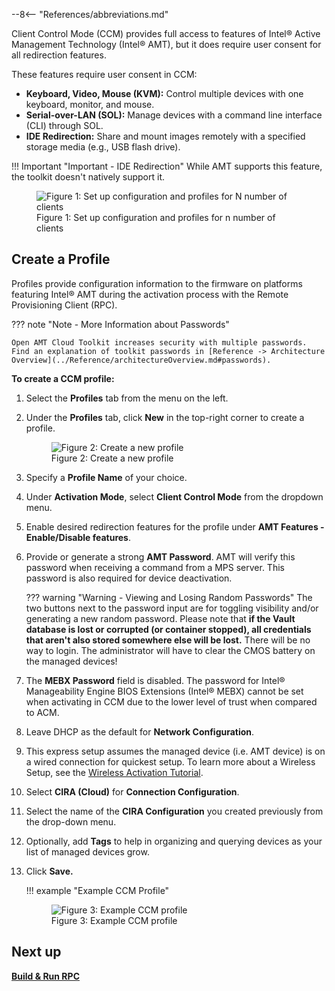 --8<-- "References/abbreviations.md"

Client Control Mode (CCM) provides full access to features of Intel® Active Management Technology (Intel® AMT), but it does require user consent for all redirection features.

These features require user consent in CCM:

- **Keyboard, Video, Mouse (KVM):** Control multiple devices with one keyboard, monitor, and mouse.
- **Serial-over-LAN (SOL):** Manage devices with a command line interface (CLI) through SOL.
- **IDE Redirection:** Share and mount images remotely with a specified storage media (e.g., USB flash drive).

!!! Important "Important - IDE Redirection"
    While AMT supports this feature, the toolkit doesn't natively support it. 

<figure class="figure-image">
<img src="..\..\assets\images\Profiles.png" alt="Figure 1: Set up configuration and profiles for N number of clients">
<figcaption>Figure 1: Set up configuration and profiles for n number of clients</figcaption>
</figure>

## Create a Profile

Profiles provide configuration information to the firmware on platforms featuring Intel® AMT during the activation process with the Remote Provisioning Client (RPC).

??? note "Note - More Information about Passwords"

    Open AMT Cloud Toolkit increases security with multiple passwords. Find an explanation of toolkit passwords in [Reference -> Architecture Overview](../Reference/architectureOverview.md#passwords).

**To create a CCM profile:**

1. Select the **Profiles** tab from the menu on the left.

2. Under the **Profiles** tab, click **New** in the top-right corner to create a profile.
   <figure class="figure-image">
   <img src="..\..\assets\images\RPS_NewProfile.png" alt="Figure 2: Create a new profile">
   <figcaption>Figure 2: Create a new profile</figcaption>
   </figure>

3. Specify a **Profile Name** of your choice.

4. Under **Activation Mode**, select **Client Control Mode** from the dropdown menu.

5. Enable desired redirection features for the profile under **AMT Features - Enable/Disable features**.

6. Provide or generate a strong **AMT Password**. AMT will verify this password when receiving a command from a MPS server. This password is also required for device deactivation.
   
    ??? warning "Warning - Viewing and Losing Random Passwords"
        The two buttons next to the password input are for toggling visibility and/or generating a new random password. Please note that **if the Vault database is lost or corrupted (or container stopped), all credentials that aren't also stored somewhere else will be lost.** There will be no way to login. The administrator will have to clear the CMOS battery on the managed devices!
   
7. The **MEBX Password** field is disabled. The password for Intel® Manageability Engine BIOS Extensions (Intel® MEBX) cannot be set when activating in CCM due to the lower level of trust when compared to ACM.

8. Leave DHCP as the default for **Network Configuration**.

9. This express setup assumes the managed device (i.e. AMT device) is on a wired connection for quickest setup.  To learn more about a Wireless Setup, see the [Wireless Activation Tutorial](../Tutorials/createWiFiConfig.md).

10. Select **CIRA (Cloud)** for **Connection Configuration**.

11. Select the name of the **CIRA Configuration** you created previously from the drop-down menu.

12. Optionally, add **Tags** to help in organizing and querying devices as your list of managed devices grow.

13. Click **Save.**

    !!! example "Example CCM Profile"
        <figure class="figure-image">
        <img src="..\..\assets\images\RPS_CreateProfile.png" alt="Figure 3: Example CCM profile">
        <figcaption>Figure 3: Example CCM profile</figcaption>
        </figure>


## Next up
**[Build & Run RPC](buildRPC.md)**

